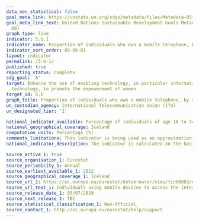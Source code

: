 ```yaml
---
data_non_statistical: false
goal_meta_link: https://unstats.un.org/sdgs/metadata/files/Metadata-05-0B-01.pdf
goal_meta_link_text: United Nations Sustainable Development Goals Metadata (PDF 211
  KB)
graph_type: line
indicator: 5.b.1
indicator_name: Proportion of individuals who own a mobile telephone, by sex
indicator_sort_order: 05-bb-01
layout: indicator
permalink: /5-b-1/
published: true
reporting_status: complete
sdg_goal: '5'
target: Enhance the use of enabling technology, in particular information and communications
  technology, to promote the empowerment of women
target_id: 5.b
graph_title: Proportion of individuals who own a mobile telephone, by sex
un_custodian_agency: International Telecommunication Union (ITU)
un_designated_tier: '1'

national_indicator_available: Percentage of individuals of age 16 to 74 who use a mobile telephone to access the internet, by sex
national_geographical_coverage: Iceland
computation_units: Percentage (%)
comments_limitations: This indicator is being used as an approximation of the UN SDG Indicator. Where possible, we will work to identify or develop Icelandic data to meet the global indicator specification. This indicator has been identified in collaboration with topic experts.
national_indicator_description: The indicator is calculated on the basis of the annual survey ICT Usage by individuals 2018. The numbers show the percentage of inhabitants age 16 to 74, divided by gender, who use mobile phones or smart phones to access the internet. The calculation deviates from the UN definition, as the original indicator asks for the proportion of men and women who own a mobile phone.

source_active_1: true
source_organisation_1: Eurostat
source_periodicity_1: Annual
source_earliest_available_1: 2012
source_geographical_coverage_1: Iceland
source_url_1: https://ec.europa.eu/eurostat/databrowser/view/tin00083/default/table?lang=en
source_url_text_1: Individuals using mobile devices to access the internet on the move - EU ICT survey
source_release_date_1: 03/07/2019
source_next_release_1: TBC
source_statistical_classification_1: Non-Official
source_contact_1: http://ec.europa.eu/eurostat/help/support
---
```

